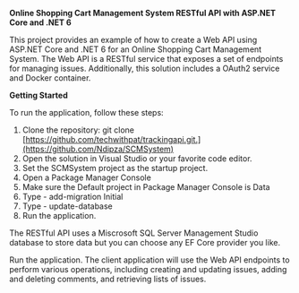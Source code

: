 **Online Shopping Cart Management System RESTful API with ASP.NET Core and .NET 6**

This project provides an example of how to create a Web API using ASP.NET Core and .NET 6 for an Online Shopping Cart Management System. The Web API is a RESTful service that exposes a set of endpoints for managing issues. Additionally, this solution includes a OAuth2 service and Docker container.

**Getting Started**

To run the application, follow these steps:

1. Clone the repository: git clone [https://github.com/techwithpat/trackingapi.git.](https://github.com/Ndipza/SCMSystem)
2. Open the solution in Visual Studio or your favorite code editor.
3. Set the SCMSystem project as the startup project.
4. Open a Package Manager Console
5. Make sure the Default project in Package Manager Console is Data
6. Type - add-migration Initial
7. Type - update-database
8. Run the application.
   
The RESTful API uses a Miscrosoft SQL Server Management Studio database to store data but you can choose any EF Core provider you like. 

Run the application. The client application will use the Web API endpoints to perform various operations, including creating and updating issues, adding and deleting comments, and retrieving lists of issues.
